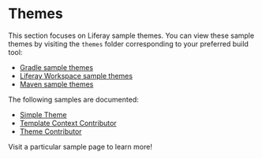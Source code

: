 # Themes [](id=themes)

This section focuses on Liferay sample themes. You can view these sample themes
by visiting the `themes` folder corresponding to your preferred build tool:

- [Gradle sample themes](https://github.com/liferay/liferay-blade-samples/tree/7.1/gradle/themes)
- [Liferay Workspace sample themes](https://github.com/liferay/liferay-blade-samples/tree/7.1/liferay-workspace/themes)
- [Maven sample themes](https://github.com/liferay/liferay-blade-samples/tree/7.1/maven/themes)

The following samples are documented:

- [Simple Theme](theme)
- [Template Context Contributor](template-context-contributor)
- [Theme Contributor](theme-contributor)

Visit a particular sample page to learn more!
